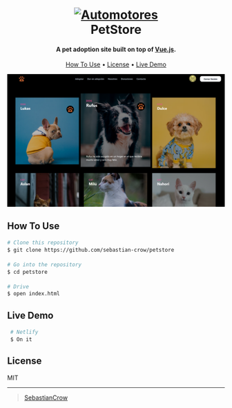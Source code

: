 <h1 align="center">
  <br>
  <a href="#"><img src="./Img/v987-11a-removebg-preview.png.gif" alt="Automotores" width="400"></a>
  <br>
  PetStore
  <br>
</h1>

<h4 align="center">A pet adoption site built on top of <a href="https://vuejs.org" target="_blank">Vue.js</a>.</h4>

<p align="center">
  <a href="#how-to-use">How To Use</a> •
  <a href="#license">License</a> •
  <a href="#live-demo">Live Demo</a>
  
</p>

![screenshot](./Img/Preview.png)

## How To Use

```bash
# Clone this repository
$ git clone https://github.com/sebastian-crow/petstore

# Go into the repository
$ cd petstore

# Drive
$ open index.html
```

## Live Demo

```bash
 # Netlify
 $ On it
```

## License

MIT

---

> [SebastianCrow](https://github.com/sebastian-crow) <br>

